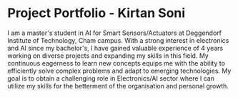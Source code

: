 # Project Portfolio - Kirtan Soni
I am a master's student in AI for Smart Sensors/Actuators at Deggendorf Institute of Technology, Cham campus. With a strong interest in electronics and AI since my bachelor's, I have gained valuable experience of 4 years working on diverse projects and expanding my skills in this field. My continuous eagerness to learn new concepts equips me with the ability to efficiently solve complex problems and adapt to emerging technologies. My goal is to obtain a challenging role in Electronics/AI sector where I can utilize my skills for the betterment of the organisation and personal growth.
